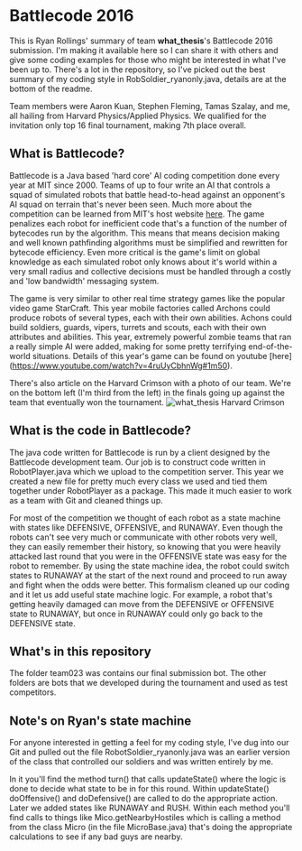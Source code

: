 # Battlecode 2016
This is Ryan Rollings' summary of team **what_thesis**'s Battlecode 2016 submission. I'm making it available here so I can share it with others and give some coding examples for those who might be interested in what I've been up to. There's a lot in the repository, so I've picked out the best summary of my coding style in  RobSoldier_ryanonly.java, details are at the bottom of the readme.

Team members were Aaron Kuan, Stephen Fleming, Tamas Szalay, and me, all hailing from Harvard Physics/Applied Physics. We qualified for the invitation only top 16 final tournament, making 7th place overall.

## What is Battlecode?
Battlecode is a Java based 'hard core' AI coding competition done every year at MIT since 2000. Teams of up to four write an AI that controls a squad of simulated robots that battle head-to-head against an opponent's AI squad on terrain that's never been seen. Much more about the competition can be learned from MIT's host website [here](https://www.battlecode.org/contestants/about/). The game penalizes each robot for inefficient code that's a function of the number of bytecodes run by the algorithm. This means that means decision making and well known pathfinding algorithms must be simplified and rewritten for bytecode efficiency. Even more critical is the game's limit on global knowledge as each simulated robot only knows about it's world within a very small radius and collective decisions must be handled through a costly and 'low bandwidth' messaging system.

The game is very similar to other real time strategy games like the popular video game StarCraft. This year mobile factories called Archons could produce robots of several types, each with their own abilities. Achons could build soldiers, guards, vipers, turrets and scouts, each with their own attributes and abilities. This year, extremely powerful zombie teams that ran a really simple AI were added, making for some pretty terrifying end-of-the-world situations. Details of this year's game can be found on youtube [here] (https://www.youtube.com/watch?v=4ruUyCbhnWg#1m50).

There's also article on the Harvard Crimson with a photo of our team. We're on the bottom left (I'm third from the left) in the finals going up against the team that eventually won the tournament.
![what_thesis Harvard Crimson](http://thumbnails.thecrimson.com.s3.amazonaws.com/photos/2016/02/16/191740_1312808.jpg.800x533_q95_crop-smart_upscale.jpg)

## What is the code in Battlecode?
The java code written for Battlecode is run by a client designed by the Battlecode development team. Our job is to construct code written in RobotPlayer.java which we upload to the competition server. This year we created a new file for pretty much every class we used and tied them together under RobotPlayer as a package. This made it much easier to work as a team with Git and cleaned things up.

For most of the competition we thought of each robot as a state machine with states like DEFENSIVE, OFFENSIVE, and RUNAWAY. Even though the robots can't see very much or communicate with other robots very well, they can easily remember their history, so knowing that you were heavily attacked last round that you were in the OFFENSIVE state was easy for the robot to remember. By using the state machine idea, the robot could switch states to RUNAWAY at the start of the next round and proceed to run away and fight when the odds were better. This formalism cleaned up our coding and it let us add useful state machine logic. For example, a robot that's getting heavily damaged can move from the DEFENSIVE or OFFENSIVE state to RUNAWAY, but once in RUNAWAY could only go back to the DEFENSIVE state. 

## What's in this repository
The folder team023 was contains our final submission bot. The other folders are bots that we developed during the tournament and used as test competitors.

## Note's on Ryan's state machine
For anyone interested in getting a feel for my coding style, I've dug into our Git and pulled out the  file RobotSoldier_ryanonly.java was an earlier version of the class that controlled our soldiers and was written entirely by me.

In it you'll find the method turn() that calls updateState() where the logic is done to decide what state to be in for this round. Within updateState() doOffensive() and doDefensive() are called to do the appropriate action. Later we added states like RUNAWAY and RUSH. Within each method you'll find calls to things like Mico.getNearbyHostiles which is calling a method from the class Micro (in the file MicroBase.java) that's doing the appropriate calculations to see if any bad guys are nearby.